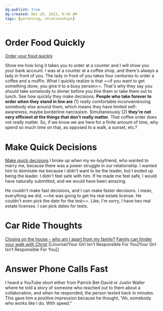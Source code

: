 ```yaml
---
dg-publish: true
dg-created: Dec 29, 2023, 9:49 AM
tags: [parenting, relationships]
---
```



# Order Food Quickly

[Order your food quickly](https://www.tiktok.com/@businesssapience/video/7309626845010365739)

Show me how long it takes you to order at a counter and I will show you your bank account. I was at a counter at a coffee shop, and there's always a lady in front of you. The lady in front of you takes four centuries to order a coffee and a muffin. What I quickly realize is that ==if you want to get something done, you give it to a busy person==. That's why they say you should take somebody to dinner before you hire them or take them out to lunch. See how quickly they make decisions. **People who take forever to order when they stand in line are** (1) really comfortable inconveniencing somebody else around them, which means they have limited self-awareness, maybe borderline narcissism. Simultaneously (2) **they're not very efficient at the things that don't really matter**. That coffee order does not *really* matter. So, if we know we are here for a finite amount of time, why spend so much time on that, as opposed to a walk, a sunset, etc.?

# Make Quick Decisions

[Make quick decisions](https://www.youtube.com/watch?v=awvCIic5bws)
I broke up when my ex-boyfriend, who wanted to marry me, because there was a power struggle in our relationship. I wanted him to dominate me because I didn't want to be the leader, but I ended up being the leader. I didn't feel safe with him. If he made me feel safe, I would have naturally submitted, and we would have been amazing. 

He couldn't make fast decisions, and I can make faster decisions. I mean, everything we did, ==he was going to get his real estate license. He couldn't even pick the date for the test==. Like, I'm sorry, I have two real estate licenses. I can pick dates for tests.

# Car Ride Thoughts

[Closing on the house - who am I apart from my family?](https://www.youtube.com/watch?v=_79NEDTo018)
[Family can hinder your walk with Christ](https://www.youtube.com/watch?v=b4Dop4FTjXU)
[[Journal/Your Girl Isn’t Responsible For You\|Your Girl Isn’t Responsible For You]]

# Answer Phone Calls Fast

I heard a YouTube short either from Patrick Bet-David or Justin Waller where he told a story of someone who reached out to them about a collaboration, and when he responded, the person texted back in minutes. This gave him a positive impression because he thought, "Ah, somebody who works like I do. With speed."